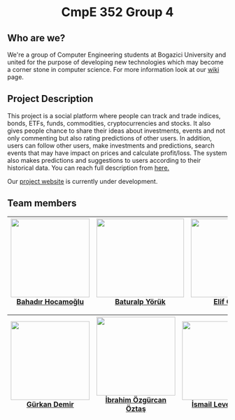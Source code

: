 #  <div align="center">CmpE 352 Group 4 </div>


## Who are we?

We're a group of Computer Engineering students at Bogazici University and united for the purpose of developing new technologies which may become a corner stone in computer science. For more information look at our [wiki](../../wiki) page.

## Project Description

This project is a social platform where people can track and trade indices, bonds, ETFs, funds, commodities, cryptocurrencies and stocks. It also gives people chance to share their ideas about investments, events and not only commenting but also rating predictions of other users. In addition, users can follow other users, make investments and predictions, search events that may have impact on prices and calculate profit/loss. The system also makes predictions and suggestions to users according to their historical data. You can reach full description from [here.](https://github.com/bounswe/bounswe2019group4/blob/master/wiki-assets/project-description-Spring20182019_TradersPlatform.pdf)

Our <a href="http://www.arkenstone.ml" target="_blank">project website</a> is currently under development. 

## Team  members
[<img src="https://avatars1.githubusercontent.com/u/11016390?s=400&v=4" width="180" height="180">][Bahadır Hocamoğlu][Bahadır Hocamoğlu]|[<img src="https://avatars1.githubusercontent.com/u/32465575?s=400&v=4" width="200" height="180">][Baturalp Yörük][Baturalp Yörük]|[<img src="https://avatars0.githubusercontent.com/u/42263185?s=400&v=4" width="200" height="180">][Elif Çalışkan][Elif Çalışkan]|[<img src="https://avatars3.githubusercontent.com/u/32391743?s=460&v=4" width="200" height="175">][Ege Başural][Ege Başural]|[<img src="https://avatars2.githubusercontent.com/u/44063570?s=400&v=4" width="180" height="180">][Emre Demircioğlu][Emre Demircioğlu]
-- | - | - | - | -

[<img src="https://avatars1.githubusercontent.com/u/36932896?s=400&v=4" width="180" height="180">][Gürkan Demir][Gürkan Demir]|[<img src="https://avatars3.githubusercontent.com/u/38817347?s=400&v=4" width="180" height="180">][İbrahim Özgürcan Öztaş][İbrahim Özgürcan Öztaş]|[<img src="https://avatars1.githubusercontent.com/u/17166724?s=460&v=4" width="180" height="180">][İsmail Levent Baş][İsmail Levent Baş]|[<img src="https://avatars0.githubusercontent.com/u/32485096?s=400&v=4" width="180" height="180">][Muhammed Bera Kaya][Muhammed Bera Kaya]|[<img src="https://avatars1.githubusercontent.com/u/33196763?s=400&v=4" width="180" height="180">][Taha Eyup Korkmaz][Taha Eyup Korkmaz]
-- | - | - | - | -


[Bahadır Hocamoğlu]: ../../wiki/Bahadır-Hocamoğlu
[Baturalp Yörük]: ../../wiki/Baturalp-Yörük
[Elif Çalışkan]: ../../wiki/Elif-Çalışkan
[Ege Başural]: ../../wiki/Ege-Başural
[Emre Demircioğlu]: ../../wiki/Emre-Demircioğlu
[Gürkan Demir]: ../../wiki/Gürkan-Demir
[İbrahim Özgürcan Öztaş]: ../../wiki/İbrahim-Özgürcan-Öztaş
[İsmail Levent Baş]: ../../wiki/İsmail-Levent-Baş
[Muhammed Bera Kaya]: ../../wiki/Muhammed-Bera-Kaya
[Taha Eyup Korkmaz]: ../../wiki/Taha-Korkmaz
